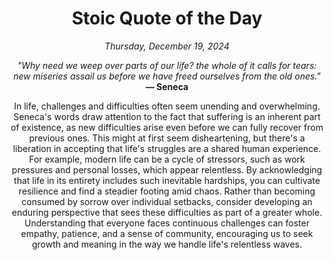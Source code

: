 <h1 align="center">Stoic Quote of the Day</h1>
<p align="center"><em>Thursday, December 19, 2024</em></p>
<p align="center">
    <em>"Why need we weep over parts of our life? the whole of it calls for tears: new miseries assail us before we have freed ourselves from the old ones."</em><br>
    <strong>— Seneca</strong>
</p>

<p align="center" style="max-width:600px;margin:0 auto;">
    In life, challenges and difficulties often seem unending and overwhelming. Seneca's words draw attention to the fact that suffering is an inherent part of existence, as new difficulties arise even before we can fully recover from previous ones. This might at first seem disheartening, but there's a liberation in accepting that life's struggles are a shared human experience. For example, modern life can be a cycle of stressors, such as work pressures and personal losses, which appear relentless. By acknowledging that life in its entirety includes such inevitable hardships, you can cultivate resilience and find a steadier footing amid chaos. Rather than becoming consumed by sorrow over individual setbacks, consider developing an enduring perspective that sees these difficulties as part of a greater whole. Understanding that everyone faces continuous challenges can foster empathy, patience, and a sense of community, encouraging us to seek growth and meaning in the way we handle life's relentless waves.
</p>
